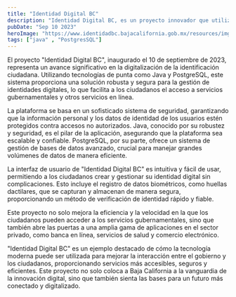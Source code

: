 ```yaml
---
title: "Identidad Digital BC"
description: "Identidad Digital BC, es un proyecto innovador que utiliza Java y PostgreSQL para crear una plataforma segura y eficiente de identificación digital. Este sistema revoluciona la manera en que los ciudadanos interactúan con los servicios gubernamentales, proporcionando un método seguro y confiable de verificación de identidad"
pubDate: "Sep 10 2023"
heroImage: "https://www.identidadbc.bajacalifornia.gob.mx/resources/img/Imagenes/img_huella@4x.png"
tags: ["java" , "PostgresSQL"]
---
```


El proyecto "Identidad Digital BC", inaugurado el 10 de septiembre de 2023, representa un avance significativo en la digitalización de la identificación ciudadana. Utilizando tecnologías de punta como Java y PostgreSQL, este sistema proporciona una solución robusta y segura para la gestión de identidades digitales, lo que facilita a los ciudadanos el acceso a servicios gubernamentales y otros servicios en línea.

La plataforma se basa en un sofisticado sistema de seguridad, garantizando que la información personal y los datos de identidad de los usuarios estén protegidos contra accesos no autorizados. Java, conocido por su robustez y seguridad, es el pilar de la aplicación, asegurando que la plataforma sea escalable y confiable. PostgreSQL, por su parte, ofrece un sistema de gestión de bases de datos avanzado, crucial para manejar grandes volúmenes de datos de manera eficiente.

La interfaz de usuario de "Identidad Digital BC" es intuitiva y fácil de usar, permitiendo a los ciudadanos crear y gestionar su identidad digital sin complicaciones. Esto incluye el registro de datos biométricos, como huellas dactilares, que se capturan y almacenan de manera segura, proporcionando un método de verificación de identidad rápido y fiable.

Este proyecto no solo mejora la eficiencia y la velocidad en la que los ciudadanos pueden acceder a los servicios gubernamentales, sino que también abre las puertas a una amplia gama de aplicaciones en el sector privado, como banca en línea, servicios de salud y comercio electrónico.

"Identidad Digital BC" es un ejemplo destacado de cómo la tecnología moderna puede ser utilizada para mejorar la interacción entre el gobierno y los ciudadanos, proporcionando servicios más accesibles, seguros y eficientes. Este proyecto no solo coloca a Baja California a la vanguardia de la innovación digital, sino que también sienta las bases para un futuro más conectado y digitalizado.